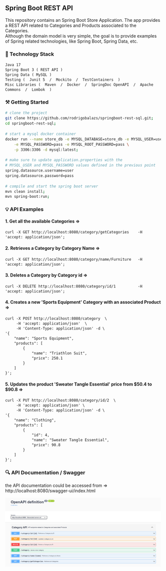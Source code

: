 ## Spring Boot REST API
This repository contains an Spring Boot Store Application. The app provides a REST API related to Categories and
Products associated to the Categories.<br/>
Although the domain model is very simple, the goal is to provide examples of Spring related technologies, like
Spring Boot, Spring Data, etc.

### 🔧 Technology Stack

```
Java 17
Spring Boot 3 ( REST API )
Spring Data ( MySQL )
Testing (  Junit 5  /  Mockito  /  TestContainers  )
Misc Libraries (  Maven  /  Docker  /  SpringDoc OpenAPI  /  Apache Commons  /  Lombok  )
```

### ⚒️ Getting Started

```bash
# clone the project
git clone https://github.com/rodrigobalazs/springboot-rest-sql.git;
cd springboot-rest-sql;

# start a mysql docker container
docker run --name store_db -e MYSQL_DATABASE=store_db -e MYSQL_USER=user \
    -e MYSQL_PASSWORD=pass -e MYSQL_ROOT_PASSWORD=pass \
    -p 3306:3306 -d mysql:latest;

# make sure to update application.properties with the
# MYSQL_USER and MYSQL_PASSWORD values defined in the previous point
spring.datasource.username=user
spring.datasource.password=pass

# compile and start the spring boot server
mvn clean install;
mvn spring-boot:run;
```

### 💡 API Examples

#### 1. Get all the available Categories =>
```
curl -X GET http://localhost:8080/category/getCategories    -H 'accept: application/json';
```

#### 2. Retrieves a Category by Category Name =>
```
curl -X GET http://localhost:8080/category/name/Furniture   -H 'accept: application/json';
```


#### 3. Deletes a Category by Category id =>
```
curl -X DELETE http://localhost:8080/category/id/1          -H 'accept: application/json';
```

#### 4. Creates a new 'Sports Equipment' Category with an associated Product =>
```
curl -X POST http://localhost:8080/category  \
     -H 'accept: application/json'  \
     -H 'Content-Type: application/json' -d \
'{
    "name": "Sports Equipment",
    "products": [
        {
            "name": "Triathlon Suit",
            "price": 250.1
        }
    ]
}';
```

#### 5. Updates the product 'Sweater Tangle Essential' price from $50.4 to $90.8 =>
```
curl -X PUT http://localhost:8080/category/id/2  \
     -H 'accept: application/json' \
     -H 'Content-Type: application/json' -d \
'{
    "name": "Clothing",
    "products": [
        {
            "id": 4,
            "name": "Sweater Tangle Essential",
            "price": 90.8
        }
    ]
}';
```

### 🔍 API Documentation / Swagger

the API documentation could be accessed from => http://localhost:8080/swagger-ui/index.html

![](https://github.com/rodrigobalazs/springboot-rest-sql/blob/main/src/main/resources/static/api_swagger.png)
